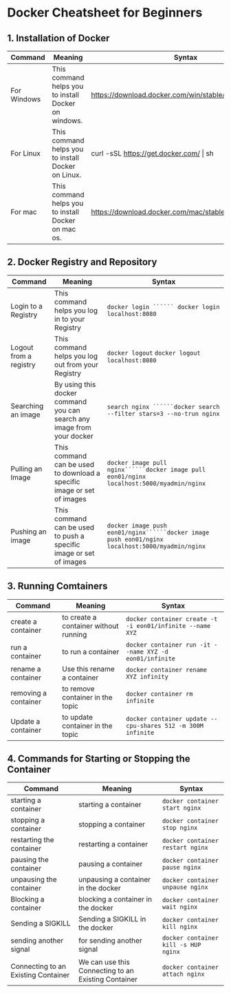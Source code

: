 # Docker Cheatsheet for Beginners

## 1. Installation of Docker
| Command | Meaning	| Syntax |
| --- | --- | --- |
| For Windows |	This command helps you to install Docker on windows. | https://download.docker.com/win/stable/InstallDocker.msi |
| For Linux	| This command helps you to install Docker on Linux. | curl -sSL https://get.docker.com/ \| sh |
| For mac	| This command helps you to install Docker on mac os.	| https://download.docker.com/mac/stable/Docker.dmg |

## 2. Docker Registry and Repository
| Command | Meaning | Syntax |
| --- | --- | --- |
| Login to a Registry | This command helps you log in to your Registry | ``` docker login `````` docker login localhost:8080 ``` |
| Logout from a registry | This command helps you log out from your Registry | ```docker logout``` ```docker logout localhost:8080``` |
| Searching an image | By using this docker command you can search any image from your docker | ```search nginx ``````docker search --filter stars=3 --no-trun nginx``` |
| Pulling an Image	| This command can be used to download a specific image or set of images | ```docker image pull nginx``````docker image pull eon01/nginx localhost:5000/myadmin/nginx``` |
| Pushing an image | This command can be used to push a specific image or set of images | ```docker image push eon01/nginx``````docker image push eon01/nginx localhost:5000/myadmin/nginx``` |

## 3. Running Comtainers
| Command | Meaning | Syntax |
| --- | --- | --- |
| create a container	| to create a container without running | ```docker container create -t -i eon01/infinite --name XYZ``` |
| run a container | to run a container | ``` docker container run -it --name XYZ -d eon01/infinite ``` |
| rename a container | Use this rename a container |```docker container rename XYZ infinity ```|
|removing a container | to remove container in the topic | ```docker container rm infinite``` |
| Update a container | to update container in the topic | ```docker container update --cpu-shares 512 -m 300M infinite``` |

## 4. Commands for Starting or Stopping the Container
| Command | Meaning | Syntax |
| --- | --- | --- |
|starting a container | starting a container | ```docker container start nginx``` |
|stopping a container | stopping a container | ```docker container stop nginx``` |
|restarting the container	| restarting a container | ```docker container restart nginx``` |
|pausing the container | pausing a container | ```docker container pause nginx``` |
|unpausing the container | unpausing a container in the docker | ```docker container unpause nginx``` |
|Blocking a container | blocking a container in the docker | ```docker container wait nginx ``` |
| Sending a SIGKILL	| Sending a SIGKILL in the docker | ```docker container kill nginx``` |
|sending another signal | for sending another signal	| ```docker container kill -s HUP nginx``` |
|Connecting to an Existing Container | We can use this Connecting to an Existing Container	| ```docker container attach nginx``` |